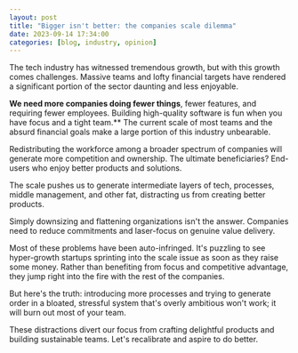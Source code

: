 ```yaml
---
layout: post
title: "Bigger isn't better: the companies scale dilemma"
date: 2023-09-14 17:34:00
categories: [blog, industry, opinion]
---
```


The tech industry has witnessed tremendous growth, but with this growth comes challenges. Massive teams and lofty financial targets have rendered a significant portion of the sector daunting and less enjoyable.

**We need more companies doing fewer things**, fewer features, and requiring fewer employees. Building high-quality software is fun when you have focus and a tight team.** The current scale of most teams and the absurd financial goals make a large portion of this industry unbearable.

Redistributing the workforce among a broader spectrum of companies will generate more competition and ownership. The ultimate beneficiaries? End-users who enjoy better products and solutions.

The scale pushes us to generate intermediate layers of tech, processes, middle management, and other fat, distracting us from creating better products.

Simply downsizing and flattening organizations isn't the answer. Companies need to reduce commitments and laser-focus on genuine value delivery.

Most of these problems have been auto-infringed. It's puzzling to see hyper-growth startups sprinting into the scale issue as soon as they raise some money. Rather than benefiting from focus and competitive advantage, they jump right into the fire with the rest of the companies.

But here's the truth: introducing more processes and trying to generate order in a bloated, stressful system that's overly ambitious won't work; it will burn out most of your team.

These distractions divert our focus from crafting delightful products and building sustainable teams. Let's recalibrate and aspire to do better.
